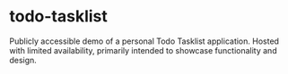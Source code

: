 # todo-tasklist
Publicly accessible demo of a personal Todo Tasklist application. Hosted with limited availability, primarily intended to showcase functionality and design.
